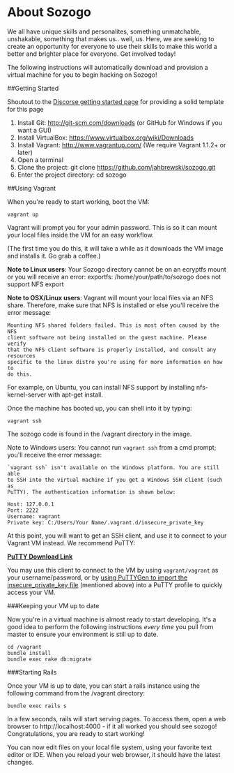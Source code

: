 # About Sozogo
We all have unique skills and personalites, something unmatchable, unshakable, something that makes us.. well, us. Here, we are seeking to create an opportunity for everyone to use their skills to make this world a better and brighter place for everyone. Get involved today!

The following instructions will automatically download and provision a virtual machine for you to begin hacking on Sozogo!

##Getting Started

Shoutout to the [Discorse getting started page](https://github.com/discourse/discourse/blob/master/docs/VAGRANT.md) for providing a solid template for this page

1. Install Git: http://git-scm.com/downloads (or GitHub for Windows if you want a GUI)
2. Install VirtualBox: https://www.virtualbox.org/wiki/Downloads
3. Install Vagrant: http://www.vagrantup.com/ (We require Vagrant 1.1.2+ or later)
4. Open a terminal
5. Clone the project: git clone https://github.com/jahbrewski/sozogo.git
6. Enter the project directory: cd sozogo

##Using Vagrant

When you're ready to start working, boot the VM:

```
vagrant up
```

Vagrant will prompt you for your admin password. This is so it can mount your local files inside the VM for an easy workflow.

(The first time you do this, it will take a while as it downloads the VM image and installs it. Go grab a coffee.)

**Note to Linux users**: Your Sozogo directory cannot be on an ecryptfs mount or you will receive an error: exportfs: /home/your/path/to/sozogo does not support NFS export

**Note to OSX/Linux users**: Vagrant will mount your local files via an NFS share. Therefore, make sure that NFS is installed or else you'll receive the error message:

```
Mounting NFS shared folders failed. This is most often caused by the NFS
client software not being installed on the guest machine. Please verify
that the NFS client software is properly installed, and consult any resources
specific to the linux distro you're using for more information on how to
do this.
```
For example, on Ubuntu, you can install NFS support by installing nfs-kernel-server with apt-get install.

Once the machine has booted up, you can shell into it by typing:

```
vagrant ssh
```
The sozogo code is found in the /vagrant directory in the image.

Note to Windows users: You cannot run ```vagrant ssh``` from a cmd prompt; you'll receive the error message:

```
`vagrant ssh` isn't available on the Windows platform. You are still able
to SSH into the virtual machine if you get a Windows SSH client (such as
PuTTY). The authentication information is shown below:

Host: 127.0.0.1
Port: 2222
Username: vagrant
Private key: C:/Users/Your Name/.vagrant.d/insecure_private_key
```
At this point, you will want to get an SSH client, and use it to connect to your Vagrant VM instead. We recommend PuTTY:

**[PuTTY Download Link](http://www.chiark.greenend.org.uk/~sgtatham/putty/download.html)**

You may use this client to connect to the VM by using ```vagrant/vagrant``` as your username/password, or by [using PuTTYGen to import the insecure_private_key file](http://jason.sharonandjason.com/key_based_putty_logins_mini_how_to.htm)  (mentioned above) into a PuTTY profile to quickly access your VM.

###Keeping your VM up to date

Now you're in a virtual machine is almost ready to start developing. It's a good idea to perform the following instructions *every time* you pull from master to ensure your environment is still up to date.

```
cd /vagrant
bundle install
bundle exec rake db:migrate
```

###Starting Rails

Once your VM is up to date, you can start a rails instance using the following command from the /vagrant directory:

```
bundle exec rails s
```
In a few seconds, rails will start serving pages. To access them, open a web browser to http://localhost:4000 - if it all worked you should see sozogo! Congratulations, you are ready to start working!

You can now edit files on your local file system, using your favorite text editor or IDE. When you reload your web browser, it should have the latest changes.

